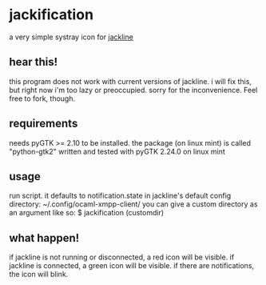 # jackification
a very simple systray icon for [jackline](https://github.com/hannesm/jackline)

hear this!
----------
this program does not work with current versions of jackline.
i will fix this, but right now i'm too lazy or preoccupied.
sorry for the inconvenience. Feel free to fork, though.

requirements
------------
needs pyGTK >= 2.10 to be installed.
the package (on linux mint) is called "python-gtk2"
written and tested with pyGTK 2.24.0 on linux mint

usage
-----
run script.
it defaults to notification.state in jackline's default config directory:
~/.config/ocaml-xmpp-client/
you can give a custom directory as an argument like so:
$ jackification (customdir)

what happen!
------------
if jackline is not running or disconnected, a red icon will be visible.
if jackline is connected, a green icon will be visible.
if there are notifications, the icon will blink.
